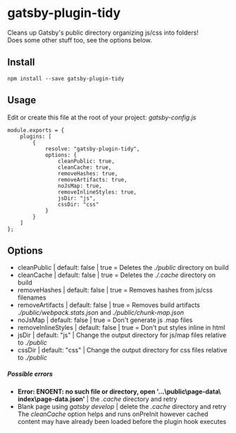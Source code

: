 # gatsby-plugin-tidy
Cleans up Gatsby's public directory organizing js/css into folders!  
Does some other stuff too, see the options below.

## Install
```
npm install --save gatsby-plugin-tidy
```

## Usage
Edit or create this file at the root of your project: *gatsby-config.js*
```
module.exports = {
    plugins: [
        {
            resolve: "gatsby-plugin-tidy",
            options: {
                cleanPublic: true,
				cleanCache: true,
                removeHashes: true,
                removeArtifacts: true,
                noJsMap: true,
                removeInlineStyles: true,
                jsDir: "js",
                cssDir: "css"
            }
        }
    ]
};
```

## Options
- cleanPublic | default: false | true = Deletes the *./public* directory on build
- cleanCache | default: false | true = Deletes the *./.cache* directory on build
- removeHashes | default: false | true = Removes hashes from js/css filenames
- removeArtifacts | default: false | true = Removes build artifacts *./public/webpack.stats.json* and *./public/chunk-map.json*
- noJsMap | default: false | true = Don't generate js .map files
- removeInlineStyles | default: false | true = Don't put styles inline in html
- jsDir | default: "js" | Change the output directory for js/map files relative to *./public*
- cssDir | default: "css" | Change the output directory for css files relative to *./public*

##### Possible errors
- **Error: ENOENT: no such file or directory, open '...\public\page-data\  index\page-data.json'** | the *.cache* directory and retry
- Blank page using *gatsby develop* | delete the *.cache* directory and retry
The *cleanCache* option helps and runs onPreInit however cached content may have already been loaded before the plugin hook executes